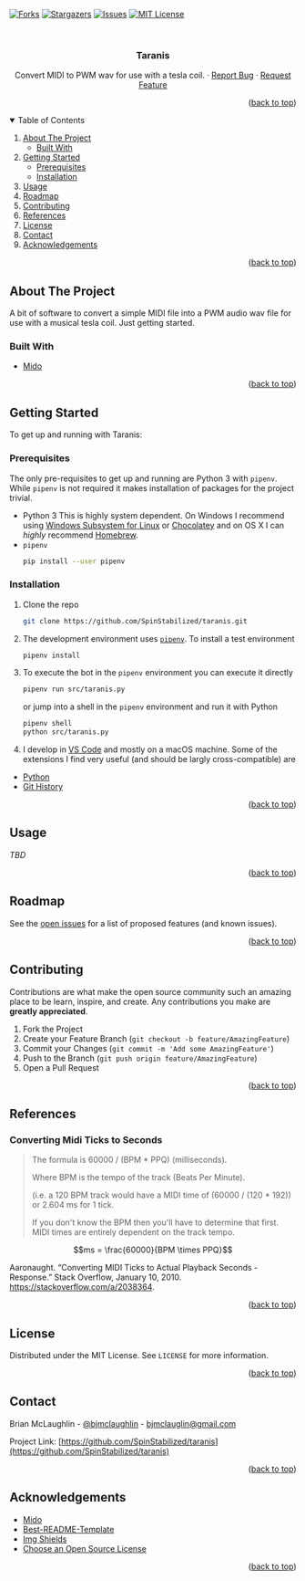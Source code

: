 <a name="readme-top"></a>
<!-- ========= PROJECT SHIELDS ============================================= -->

[![Forks][forks-shield]][forks-url]
[![Stargazers][stars-shield]][stars-url]
[![Issues][issues-shield]][issues-url]
[![MIT License][license-shield]][license-url]


<!-- ========= PROJECT LOGO ================================================ -->

<br />
<p align="center">

  <h3 align="center">Taranis</h3>

  <p align="center">
    Convert MIDI to PWM wav for use with a tesla coil.
    ·
    <a href="https://github.com/SpinStabilized/taranis/issues">Report Bug</a>
    ·
    <a href="https://github.com/SpinStabilized/taranis/issues">Request Feature</a>
  </p>
</p>

<p align="right">(<a href="#readme-top">back to top</a>)</p>

<!-- ========= TABLE OF CONTENTS =========================================== -->

<details open="open">
  <summary>Table of Contents</summary>
  <ol>
    <li>
      <a href="#about-the-project">About The Project</a>
      <ul>
        <li><a href="#built-with">Built With</a></li>
      </ul>
    </li>
    <li>
      <a href="#getting-started">Getting Started</a>
      <ul>
        <li><a href="#prerequisites">Prerequisites</a></li>
        <li><a href="#installation">Installation</a></li>
      </ul>
    </li>
    <li><a href="#usage">Usage</a></li>
    <li><a href="#roadmap">Roadmap</a></li>
    <li><a href="#contributing">Contributing</a></li>
    <li><a href="#references">References</a></li>
    <li><a href="#license">License</a></li>
    <li><a href="#contact">Contact</a></li>
    <li><a href="#acknowledgements">Acknowledgements</a></li>
  </ol>
</details>

<p align="right">(<a href="#readme-top">back to top</a>)</p>

<!-- ========= ABOUT THE PROJECT =========================================== -->

## About The Project

<!--
[![DBot Screenshot][product-screenshot]](https://github.com/SpinStabilized/dbot)
-->

A bit of software to convert a simple MIDI file into a PWM audio wav file for
use with a musical tesla coil. Just getting started.

### Built With

* [Mido](https://mido.readthedocs.io/en/latest/index.html)

<p align="right">(<a href="#readme-top">back to top</a>)</p>

<!-- ========= GETTING STARTED ============================================= -->

## Getting Started

To get up and running with Taranis:

### Prerequisites

The only pre-requisites to get up and running are Python 3 with `pipenv`. While `pipenv` is not required it makes installation of packages for the project trivial.

* Python 3
  This is highly system dependent. On Windows I recommend using [Windows Subsystem for Linux](https://docs.microsoft.com/en-us/windows/wsl/install-win10) or [Chocolatey](https://chocolatey.org/) and on OS X I can *highly* recommend [Homebrew](https://brew.sh/).
* `pipenv`
  ```sh
  pip install --user pipenv
  ```

### Installation

1. Clone the repo
   ```sh
   git clone https://github.com/SpinStabilized/taranis.git
   ```
2. The development environment uses [`pipenv`](https://pipenv.pypa.io/en/latest/#install-pipenv-today). To install a test environment
   ```sh
   pipenv install
   ```
3. To execute the bot in the `pipenv` environment you can execute it directly
   ```sh
   pipenv run src/taranis.py
   ```
   or jump into a shell in the `pipenv` environment and run it with Python
   ```sh
   pipenv shell
   python src/taranis.py
   ```
4. I develop in [VS Code](https://code.visualstudio.com/) and mostly on a macOS machine. Some of the extensions I find very useful (and should be largly cross-compatible) are
  * [Python](https://marketplace.visualstudio.com/items?itemName=ms-python.python)
  * [Git History](https://marketplace.visualstudio.com/items?itemName=donjayamanne.githistory)
  
<p align="right">(<a href="#readme-top">back to top</a>)</p>

<!-- ========= USAGE EXAMPLES ============================================== -->

## Usage

*TBD*

<p align="right">(<a href="#readme-top">back to top</a>)</p>

<!-- ========= ROADMAP ===================================================== -->

## Roadmap

See the [open issues](https://github.com/SpinStabilized/taranis/issues) for a list of proposed features (and known issues).

<p align="right">(<a href="#readme-top">back to top</a>)</p>

<!-- ========= CONTRIBUTING ================================================ -->

## Contributing

Contributions are what make the open source community such an amazing place to be learn, inspire, and create. Any contributions you make are **greatly appreciated**.

1. Fork the Project
2. Create your Feature Branch (`git checkout -b feature/AmazingFeature`)
3. Commit your Changes (`git commit -m 'Add some AmazingFeature'`)
4. Push to the Branch (`git push origin feature/AmazingFeature`)
5. Open a Pull Request

<p align="right">(<a href="#readme-top">back to top</a>)</p>

<!-- ========= REFERENCES ================================================== -->

## References

### Converting Midi Ticks to Seconds

> The formula is 60000 / (BPM * PPQ) (milliseconds).
> 
> Where BPM is the tempo of the track (Beats Per Minute).
> 
> (i.e. a 120 BPM track would have a MIDI time of (60000 / (120 * 192)) or
> 2.604 ms for 1 tick.
> 
> If you don't know the BPM then you'll have to determine that first. MIDI
> times are entirely dependent on the track tempo.

```math
ms = \frac{60000}{BPM \times PPQ}
```

Aaronaught. “Converting MIDI Ticks to Actual Playback Seconds - Response.” Stack Overflow, January 10, 2010. https://stackoverflow.com/a/2038364. 

<p align="right">(<a href="#readme-top">back to top</a>)</p>

<!-- ========= LICENSE ===================================================== -->

## License

Distributed under the MIT License. See `LICENSE` for more information.

<p align="right">(<a href="#readme-top">back to top</a>)</p>

<!-- ========= CONTACT ===================================================== -->

## Contact

Brian McLaughlin - [@bjmclaughlin](https://twitter.com/bjmclaughlin) - bjmclauglin@gmail.com

Project Link: [https://github.com/SpinStabilized/taranis](https://github.com/SpinStabilized/taranis)

<p align="right">(<a href="#readme-top">back to top</a>)</p>

<!-- ========= ACKNOWLEDGEMENTS ============================================ -->

## Acknowledgements
* [Mido](https://mido.readthedocs.io/en/latest/index.html)
* [Best-README-Template](https://github.com/othneildrew/Best-README-Template)
* [Img Shields](https://shields.io)
* [Choose an Open Source License](https://choosealicense.com)

<p align="right">(<a href="#readme-top">back to top</a>)</p>

<!-- ========= MARKDOWN LINKS & IMAGES ===================================== -->

[contributors-url]: https://github.com/SpinStabilized/taranis/graphs/contributors
[forks-shield]: https://img.shields.io/github/forks/SpinStabilized/taranis?style=for-the-badge
[forks-url]: https://github.com/SpinStabilized/taranis/network/members
[stars-shield]: https://img.shields.io/github/stars/SpinStabilized/taranis?style=for-the-badge
[stars-url]:https://github.com/SpinStabilized/taranis/stargazers
[issues-shield]:https://img.shields.io/github/issues/SpinStabilized/taranis?style=for-the-badge
[issues-url]: https://github.com/SpinStabilized/taranis/issues
[license-shield]: https://img.shields.io/github/license/SpinStabilized/taranis?style=for-the-badge
[license-url]: https://github.com/SpinStabilized/taranis/blob/main/LICENSE

[so-ticks-to-secs]: https://stackoverflow.com/a/2038364
